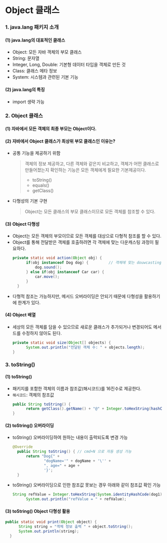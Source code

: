 # Object 클래스

### 1. java.lang 패키지 소개
#### (1) java.lang의 대표적인 클래스
- Object: 모든 자바 객체의 부모 클래스
- String: 문자열
- Integer, Long, Double: 기본형 데이터 타입을 객체로 만든 것
- Class: 클래스 메타 정보
- System: 시스템과 관련된 기본 기능

#### (2) java.lang의 특징
- import 생략 가능

### 2. Object 클래스
#### (1) 자바에서 모든 객체의 최종 부모는 Object이다.

#### (2) 자바에서 Object 클래스가 최상위 부모 클래스인 이유는?
- 공통 기능을 제공하기 위함
  > 객체의 정보 제공하고, 다른 객체와 같은지 비교하고, 객체가 어떤 클래스로 만들어졌는지 확인하는 기능은 모든 객체에게 필요한 기본제공이다.
  > - toString()
  > - equals()
  > - getClass()
- 다형성의 기본 구현
  > Object는 모든 클래스의 부모 클래스이므로 모든 객체를 참조할 수 있다.

#### (3) Object 다형성
- Object는 모든 객체의 부모이므로 모든 객체를 대상으로 다형적 참조를 할 수 있다.
- Object를 통해 전달받은 객체를 호출하려면 각 객체에 맞는 다운캐스팅 과정이 필요하다.
  ```java
  private static void action(Object obj) {
        if(obj instanceof Dog dog) {         // 객체에 맞는 douwcasting 후 함수 호출
            dog.sound();
        } else if(obj instanceof Car car) {
            car.move();
        }
    }
  ```
- 다형적 참조는 가능하지만, 메서드 오버라이딩은 안되기 때문에 다형성을 활용하기에 한계가 있다.

#### (4) Object 배열
- 세상의 모든 객체를 담을 수 있으므로 새로운 클래스가 추가되거나 변경되어도 메서드를 수정하지 않아도 된다.
  ```java
  private static void size(Object[] objects) {
        System.out.println("전달된 객체 수: " + objects.length);
  }
  ```

### 3. toString()
#### (1) toString()
- 패키지를 포함한 객체의 이름과 참조값(해시코드)를 16진수로 제공한다.
- `해시코드`: 객체의 참조값
  ```java
  public String toString() {
        return getClass().getName() + "@" + Integer.toHexString(hashCode());
  }
  ```
#### (2) toString() 오버라이딩
- toString() 오버라이딩하여 원하는 내용이 출력되도록 변경 가능
  ```java
  @Override
    public String toString() { // cmd+N 으로 자동 생성 가능
        return "Dog{" +
                "dogName='" + dogName + '\'' +
                ", age=" + age +
                '}';
    }
  ```
- toString() 오버라이딩으로 인한 참조값 못보는 경우 아래와 같이 참조값 확인 가능
  ```java
  String refValue = Integer.toHexString(System.identityHashCode(dog1));
        System.out.println("refValue = " + refValue);
  ```
#### (3) toString() Object 다형성 활용
  ```java
  public static void print(Object object) {
        String string = "객체 정보 출력 " + object.toString();
        System.out.println(string);
    }
  ```

















